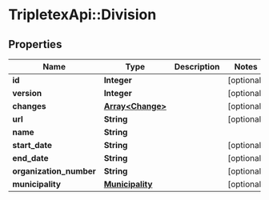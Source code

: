 # TripletexApi::Division

## Properties
Name | Type | Description | Notes
------------ | ------------- | ------------- | -------------
**id** | **Integer** |  | [optional] 
**version** | **Integer** |  | [optional] 
**changes** | [**Array&lt;Change&gt;**](Change.md) |  | [optional] 
**url** | **String** |  | [optional] 
**name** | **String** |  | 
**start_date** | **String** |  | [optional] 
**end_date** | **String** |  | [optional] 
**organization_number** | **String** |  | [optional] 
**municipality** | [**Municipality**](Municipality.md) |  | [optional] 


